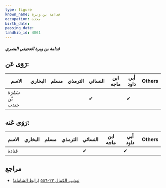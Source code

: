 ```yaml
---
type: figure
known_name: قدامة بن وبرة
occupation: محدث
birth_date:
passing_date:
tahdhib_id: 4861
---
```

##### قدامة بن وبرة العجيفي البصري

## رَوَى عَن:
| الاسم            | البخاري | مسلم | الترمذي | النسائي | ابن ماجه | أبي داود | Others |
| ---------------- | ------- | ---- | ------- | ------- | -------- | -------- | ------ |
| سَمُرَة بْن جندب |         |      |         | ✔       |          | ✔        |        |
## رَوَى عَنه:
| الاسم | البخاري | مسلم | الترمذي | النسائي | ابن ماجه | أبي داود | Others |
| ----- | ------- | ---- | ------- | ------- | -------- | -------- | ------ |
| قتادة |         |      |         | ✔       |          | ✔        |        |
## مراجع
- [تهذيب الكمال ٢٣-٥٥٦](obsidian://open?vault=Tahdhib-al-Kamal&file=Figures/٤٨٦١-قدامة%20بن%20وبرة%20العجيفي%20البصري) ([رابط الشاملة](https://shamela.ws/book/3722/12443))